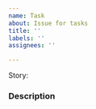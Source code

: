 ```yaml
---
name: Task
about: Issue for tasks
title: ''
labels: ''
assignees: ''

---
```


Story: 

### Description
